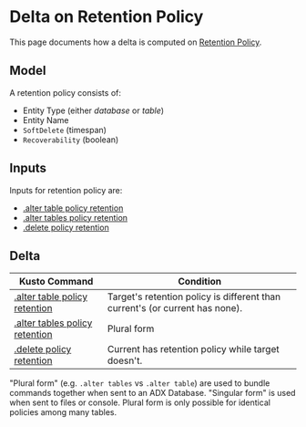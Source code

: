 # Delta on Retention Policy

This page documents how a delta is computed on [Retention Policy](https://docs.microsoft.com/en-us/azure/data-explorer/kusto/management/retentionpolicy).

## Model

A retention policy consists of:

* Entity Type (either *database* or *table*)
* Entity Name
* `SoftDelete` (timespan)
* `Recoverability` (boolean)

## Inputs

Inputs for retention policy are:

* [.alter table policy retention](https://docs.microsoft.com/en-us/azure/data-explorer/kusto/management/retention-policy#alter-retention-policy)
* [.alter tables policy retention](https://docs.microsoft.com/en-us/azure/data-explorer/kusto/management/retention-policy#alter-retention-policy)
* [.delete policy retention](https://docs.microsoft.com/en-us/azure/data-explorer/kusto/management/retention-policy#delete-retention-policy)

## Delta

Kusto Command|Condition
-|-
[.alter table policy retention](https://docs.microsoft.com/en-us/azure/data-explorer/kusto/management/retention-policy#alter-retention-policy)|Target's retention policy is different than current's (or current has none).
[.alter tables policy retention](https://docs.microsoft.com/en-us/azure/data-explorer/kusto/management/retention-policy#alter-retention-policy)|Plural form
[.delete policy retention](https://docs.microsoft.com/en-us/azure/data-explorer/kusto/management/retention-policy#delete-retention-policy)|Current has  retention policy while target doesn't.

"Plural form" (e.g. `.alter tables` vs `.alter table`) are used to bundle commands together when sent to an ADX Database.  "Singular form" is used when sent to files or console.  Plural form is only possible for identical policies among many tables.
